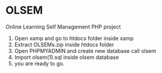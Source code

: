 # OLSEM
Online Learning Self Management PHP project

1. Open xamp and go to htdocs folder inside xamp
2. Extract OLSEMs.zip inside htdocs folder
3. Open PHPMYADMIN and create new database call olsem
4. Import olsem(1).sql inside olsem database
5. you are ready to go.
